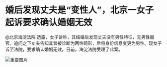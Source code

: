 # 婚后发现丈夫是“变性人”，北京一女子起诉要求确认婚姻无效

@北京海淀法院 透露，女子诉称，其结婚后发现丈夫没有男性特征，无男性器官。追问之下丈夫告知其曾被诊断为两性畸形，后将身份信息变更为男性。现女子诉至法院，要求确认婚姻无效。日前，海淀法院受理了此案。 ​​​​

![重要图片](http://image.thepaper.cn/www/image/5/774/381.jpg)
<!-- tcd_original_link https://m.thepaper.cn/newsDetail_forward_1693642?commTag=true -->
